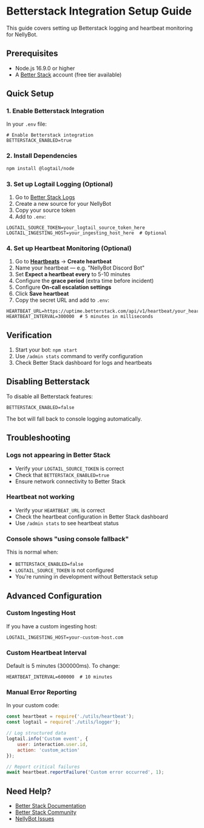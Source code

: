 # Betterstack Integration Setup Guide

This guide covers setting up Betterstack logging and heartbeat monitoring for NellyBot.

## Prerequisites

- Node.js 16.9.0 or higher
- A [Better Stack](https://betterstack.com/) account (free tier available)

## Quick Setup

### 1. Enable Betterstack Integration

In your `.env` file:

```env
# Enable Betterstack integration
BETTERSTACK_ENABLED=true
```

### 2. Install Dependencies

```bash
npm install @logtail/node
```

### 3. Set up Logtail Logging (Optional)

1. Go to [Better Stack Logs](https://logtail.com/)
2. Create a new source for your NellyBot
3. Copy your source token
4. Add to `.env`:

```env
LOGTAIL_SOURCE_TOKEN=your_logtail_source_token_here
LOGTAIL_INGESTING_HOST=your_ingesting_host_here  # Optional
```

### 4. Set up Heartbeat Monitoring (Optional)

1. Go to **[Heartbeats](https://uptime.betterstack.com/team/0/heartbeats)** → **Create heartbeat**
2. Name your heartbeat — e.g. "NellyBot Discord Bot"
3. Set **Expect a heartbeat every** to 5-10 minutes
4. Configure the **grace period** (extra time before incident)
5. Configure **On-call escalation settings**
6. Click **Save heartbeat**
7. Copy the secret URL and add to `.env`:

```env
HEARTBEAT_URL=https://uptime.betterstack.com/api/v1/heartbeat/your_heartbeat_token_here
HEARTBEAT_INTERVAL=300000  # 5 minutes in milliseconds
```

## Verification

1. Start your bot: `npm start`
2. Use `/admin stats` command to verify configuration
3. Check Better Stack dashboard for logs and heartbeats

## Disabling Betterstack

To disable all Betterstack features:

```env
BETTERSTACK_ENABLED=false
```

The bot will fall back to console logging automatically.

## Troubleshooting

### Logs not appearing in Better Stack
- Verify your `LOGTAIL_SOURCE_TOKEN` is correct
- Check that `BETTERSTACK_ENABLED=true`
- Ensure network connectivity to Better Stack

### Heartbeat not working
- Verify your `HEARTBEAT_URL` is correct
- Check the heartbeat configuration in Better Stack dashboard
- Use `/admin stats` to see heartbeat status

### Console shows "using console fallback"
This is normal when:
- `BETTERSTACK_ENABLED=false`
- `LOGTAIL_SOURCE_TOKEN` is not configured
- You're running in development without Betterstack setup

## Advanced Configuration

### Custom Ingesting Host
If you have a custom ingesting host:

```env
LOGTAIL_INGESTING_HOST=your-custom-host.com
```

### Custom Heartbeat Interval
Default is 5 minutes (300000ms). To change:

```env
HEARTBEAT_INTERVAL=600000  # 10 minutes
```

### Manual Error Reporting
In your custom code:

```javascript
const heartbeat = require('./utils/heartbeat');
const logtail = require('./utils/logger');

// Log structured data
logtail.info('Custom event', {
    user: interaction.user.id,
    action: 'custom_action'
});

// Report critical failures
await heartbeat.reportFailure('Custom error occurred', 1);
```

## Need Help?

- [Better Stack Documentation](https://betterstack.com/docs)
- [Better Stack Community](https://betterstack.com/community)
- [NellyBot Issues](https://github.com/northenfreyja/NellyBot/issues)